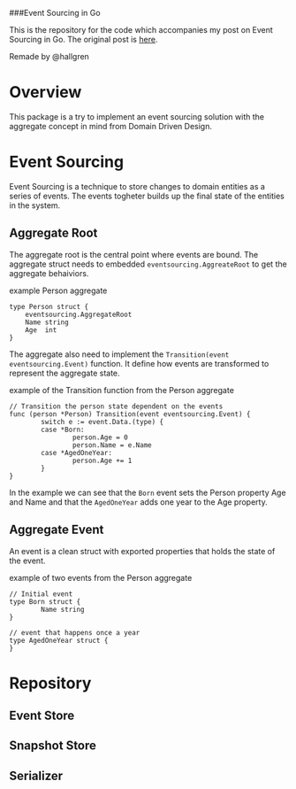 ###Event Sourcing in Go

This is the repository for the code which accompanies my post on Event Sourcing in Go. The original post is [here](http://jen20.com/2015/02/08/event-sourcing-in-go.html).

Remade by @hallgren

# Overview

This package is a try to implement an event sourcing solution with the aggregate concept in mind from Domain Driven Design.

# Event Sourcing

Event Sourcing is a technique to store changes to domain entities as a series of events. The events togheter builds up the final state of the entities in the system.

## Aggregate Root

The aggregate root is the central point where events are bound. The aggregate struct needs to embedded `eventsourcing.AggreateRoot` to get the aggregate behaiviors.

example Person aggregate

```
type Person struct {
	eventsourcing.AggregateRoot
	Name string
	Age  int
}
```

The aggregate also need to implement the `Transition(event eventsourcing.Event)` function. It define how events are transformed to represent the aggregate state.

example of the Transition function from the Person aggregate

```
// Transition the person state dependent on the events
func (person *Person) Transition(event eventsourcing.Event) {
        switch e := event.Data.(type) {
        case *Born:
                person.Age = 0
                person.Name = e.Name
        case *AgedOneYear:
                person.Age += 1
        }
}
```

In the example we can see that the `Born` event sets the Person property Age and Name and that the `AgedOneYear` adds one year to the Age property.

## Aggregate Event

An event is a clean struct with exported properties that holds the state of the event. 

example of two events from the Person aggregate

```
// Initial event
type Born struct {
        Name string
}

// event that happens once a year
type AgedOneYear struct {
}

```


# Repository

## Event Store

## Snapshot Store

## Serializer
